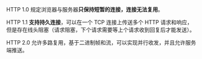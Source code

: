 

HTTP 1.0 规定浏览器与服务器**只保持短暂的连接，连接无法复用**。

HTTP 1.1 **支持持久连接**，可以在一个 TCP 连接上传送多个 HTTP 请求和响应，但是存在线头阻塞（请求阻塞，下个请求需要等上个请求收到回复后才能发送）。

HTTP 2.0 允许多路复用，基于二进制帧和流，可以实现并行收发，并且允许服务端推送。